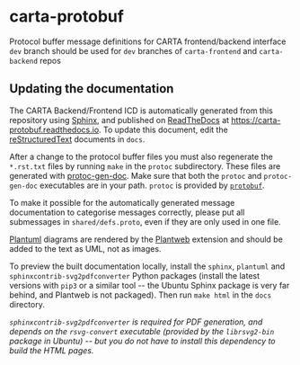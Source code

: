 # carta-protobuf

Protocol buffer message definitions for CARTA frontend/backend interface
`dev` branch should be used for `dev` branches of `carta-frontend` and `carta-backend` repos

## Updating the documentation

The CARTA Backend/Frontend ICD is automatically generated from this repository using [Sphinx](https://www.sphinx-doc.org), and published on [ReadTheDocs](https://readthedocs.org/) at <https://carta-protobuf.readthedocs.io>. To update this document, edit the [reStructuredText](https://www.sphinx-doc.org/en/master/usage/restructuredtext/index.html) documents in `docs`.

After a change to the protocol buffer files you must also regenerate the `*.rst.txt` files by running `make` in the `protoc` subdirectory. These files are generated with [protoc-gen-doc](https://github.com/pseudomuto/protoc-gen-doc). Make sure that both the `protoc` and `protoc-gen-doc` executables are in your path. `protoc` is provided by [`protobuf`](https://github.com/protocolbuffers/protobuf).

To make it possible for the automatically generated message documentation to categorise messages correctly, please put all submessages in `shared/defs.proto`, even if they are only used in one file.

[Plantuml](https://plantuml.com/) diagrams are rendered by the [Plantweb](https://plantweb.readthedocs.io/) extension and should be added to the text as UML, not as images. 

To preview the built documentation locally, install the `sphinx`, `plantuml` and `sphinxcontrib-svg2pdfconverter` Python packages (install the latest versions with `pip3` or a similar tool -- the Ubuntu Sphinx package is very far behind, and Plantweb is not packaged). Then run `make html` in the `docs` directory.

*`sphinxcontrib-svg2pdfconverter` is required for PDF generation, and depends on the `rsvg-convert` executable (provided by the `librsvg2-bin` package in Ubuntu) -- but you do not have to install this dependency to build the HTML pages.*
